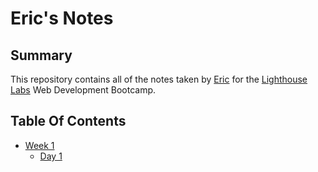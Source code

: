 # Eric's Notes

## Summary

This repository contains all of the notes taken by [Eric](https://github.com/EricLeeCodes) for the [Lighthouse Labs](https://www.lighthouselabs.ca/en) Web Development Bootcamp.

## Table Of Contents

* [Week 1](/Week_1/)
  * [Day 1](/Week_1/Day_1/)
    